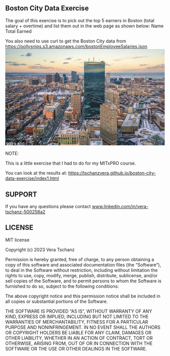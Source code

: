 ## Boston City Data Exercise
The goal of this exercise is to pick out the top 5 earners in Boston (total salary + overtime) and list them out in the web page as shown below:
Name     Total Earned 


You also need to use curl to get the Boston City data from https://pollysnips.s3.amazonaws.com/bostonEmployeeSalaries.json
<img src='boston.png'>

NOTE:

This is a little exercise that I had to do for my MITxPRO course. 

You can look at the results at: https://tschanzvera.github.io/boston-city-data-exercise/index1.html


## SUPPORT

If you have any questions please contact www.linkedin.com/in/vera-tschanz-500258a2

## LICENSE

MIT license

Copyright (c) 2023 Vera Tschanz

Permission is hereby granted, free of charge, to any person obtaining a copy of this software and associated documentation files (the “Software”), to deal in the Software without restriction, including without limitation the rights to use, copy, modify, merge, publish, distribute, sublicense, and/or sell copies of the Software, and to permit persons to whom the Software is furnished to do so, subject to the following conditions:

The above copyright notice and this permission notice shall be included in all copies or substantial portions of the Software.

THE SOFTWARE IS PROVIDED “AS IS”, WITHOUT WARRANTY OF ANY KIND, EXPRESS OR IMPLIED, INCLUDING BUT NOT LIMITED TO THE WARRANTIES OF MERCHANTABILITY, FITNESS FOR A PARTICULAR PURPOSE AND NONINFRINGEMENT. IN NO EVENT SHALL THE AUTHORS OR COPYRIGHT HOLDERS BE LIABLE FOR ANY CLAIM, DAMAGES OR OTHER LIABILITY, WHETHER IN AN ACTION OF CONTRACT, TORT OR OTHERWISE, ARISING FROM, OUT OF OR IN CONNECTION WITH THE SOFTWARE OR THE USE OR OTHER DEALINGS IN THE SOFTWARE.

